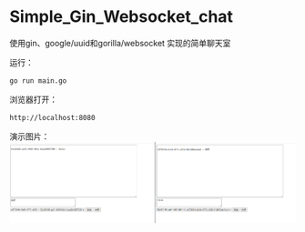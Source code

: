 # Simple_Gin_Websocket_chat

使用gin、google/uuid和gorilla/websocket 实现的简单聊天室

运行：
```bash
go run main.go
```
浏览器打开：
```bash
http://localhost:8080
```
演示图片：
![image](test.png)